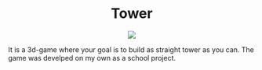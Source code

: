 
<h1 align="center">Tower</h1>
<p align="center"><img src="https://user-images.githubusercontent.com/30865555/29122035-8adefa94-7d19-11e7-9fb8-49fe61a47815.png"></p>

It is a 3d-game where your goal is to build as straight tower as you can. The game was develped on my own as a school project.
